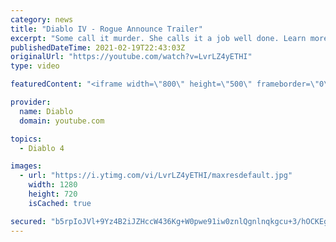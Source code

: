 ```yaml
---
category: news
title: "Diablo IV - Rogue Announce Trailer"
excerpt: "Some call it murder. She calls it a job well done. Learn more at Diablo4.com The Rogue is the newest addition to the Diablo IV campfire, combining range and ..."
publishedDateTime: 2021-02-19T22:43:03Z
originalUrl: "https://youtube.com/watch?v=LvrLZ4yETHI"
type: video

featuredContent: "<iframe width=\"800\" height=\"500\" frameborder=\"0\" src=\"https://www.youtube.com/embed/LvrLZ4yETHI\" allow=\"accelerometer; autoplay; encrypted-media; gyroscope; picture-in-picture\" allowfullscreen></iframe>"

provider:
  name: Diablo
  domain: youtube.com

topics:
  - Diablo 4

images:
  - url: "https://i.ytimg.com/vi/LvrLZ4yETHI/maxresdefault.jpg"
    width: 1280
    height: 720
    isCached: true

secured: "b5rpIoJVl+9Yz4B2iJZHccW436Kg+W0pwe91iw0znlQgnlnqkgcu+3/hOCKEg0RkNDjlPUw9x8TfcG3WF82a1A3FwicCA/UcdtnFVsGAXkkzW/IQedxvnngO1kNmgd3zIHh7Acx2e1brScaZivWuVuWJXf6ES2TNaktjNiDuUJMY+CKTe5kE3kEd78DeTw/SmTkU+O0PDx29FqRsk8NFiESIdpag3jQAP0HKI2MV5nUjDsGFcoxuEz3hR2C3j6nsWvk5cjaBysLNN3YdNllRlKd5JTdRGhWwVLXJo2SLrHNv23OuFjnbt3E+uAdz+H2dnCz2y85Z5aZXOyGXbGhIZkPe9HbXDU2sD8kZEjTeUO/q0W3TTaskieuyf0sZP33M7ldB52tXhdF0XuSWey+eRCCsD6XLHjMjcxIeWBpYcF7Zu9/5XRr/UBy91mZEwI9Y;5TNO2S06s0p9ak5f8ttV6A=="
---
```


